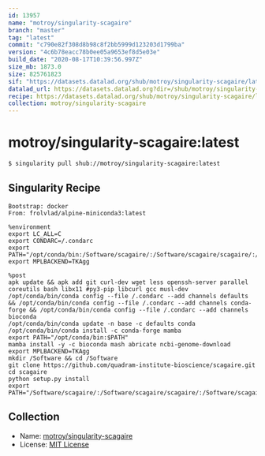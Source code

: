 ```yaml
---
id: 13957
name: "motroy/singularity-scagaire"
branch: "master"
tag: "latest"
commit: "c790e82f308d8b98c8f2bb5999d123203d1799ba"
version: "4c6b78eacc78b0ee05a9653ef8d5e03e"
build_date: "2020-08-17T10:39:56.997Z"
size_mb: 1873.0
size: 825761823
sif: "https://datasets.datalad.org/shub/motroy/singularity-scagaire/latest/2020-08-17-c790e82f-4c6b78ea/4c6b78eacc78b0ee05a9653ef8d5e03e.sif"
datalad_url: https://datasets.datalad.org?dir=/shub/motroy/singularity-scagaire/latest/2020-08-17-c790e82f-4c6b78ea/
recipe: https://datasets.datalad.org/shub/motroy/singularity-scagaire/latest/2020-08-17-c790e82f-4c6b78ea/Singularity
collection: motroy/singularity-scagaire
---
```


# motroy/singularity-scagaire:latest

```bash
$ singularity pull shub://motroy/singularity-scagaire:latest
```

## Singularity Recipe

```singularity
Bootstrap: docker
From: frolvlad/alpine-miniconda3:latest

%environment
export LC_ALL=C
export CONDARC=/.condarc
export PATH="/opt/conda/bin:/Software/scagaire/:/Software/scagaire/scagaire/:/Software/scagaire/scagaire/data/:$PATH"
export MPLBACKEND=TKAgg

%post
apk update && apk add git curl-dev wget less openssh-server parallel coreutils bash libx11 #py3-pip libcurl gcc musl-dev
/opt/conda/bin/conda config --file /.condarc --add channels defaults && /opt/conda/bin/conda config --file /.condarc --add channels conda-forge && /opt/conda/bin/conda config --file /.condarc --add channels bioconda
/opt/conda/bin/conda update -n base -c defaults conda
/opt/conda/bin/conda install -c conda-forge mamba
export PATH="/opt/conda/bin:$PATH"
mamba install -y -c bioconda mash abricate ncbi-genome-download
export MPLBACKEND=TKAgg
mkdir /Software && cd /Software
git clone https://github.com/quadram-institute-bioscience/scagaire.git
cd scagaire
python setup.py install
export PATH="/Software/scagaire/:/Software/scagaire/scagaire/:/Software/scagaire/scagaire/data/:$PATH"
```

## Collection

 - Name: [motroy/singularity-scagaire](https://github.com/motroy/singularity-scagaire)
 - License: [MIT License](https://api.github.com/licenses/mit)

